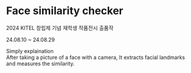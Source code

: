 # Face similarity checker

2024 KITEL 창립제 기념 재학생 작품전시 출품작

24.08.10 ~ 24.08.29

Simply explaination  
After taking a picture of a face with a camera, It extracts facial landmarks and measures the similarity.

